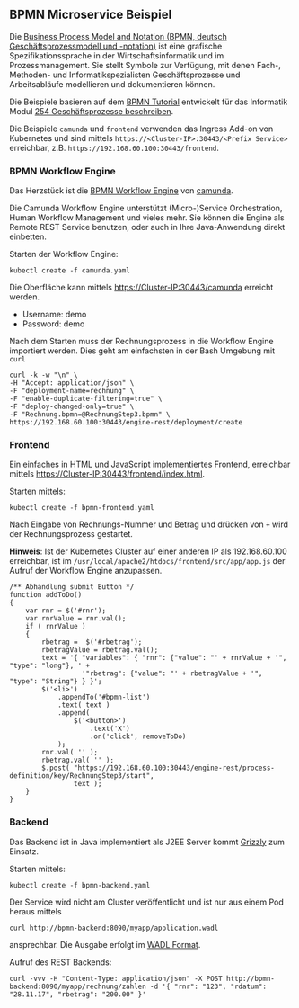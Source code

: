 BPMN Microservice Beispiel
--------------------------

Die [Business Process Model and Notation (BPMN, deutsch Geschäftsprozessmodell und -notation)](http://www.bpmn.org/) ist eine grafische Spezifikationssprache in der Wirtschaftsinformatik und im Prozessmanagement. Sie stellt Symbole zur Verfügung, mit denen Fach-, Methoden- und Informatikspezialisten Geschäftsprozesse und Arbeitsabläufe modellieren und dokumentieren können.

Die Beispiele basieren auf dem [BPMN Tutorial](https://github.com/bernet-tbz/bpmn-tutorial) entwickelt für das Informatik Modul [254 Geschäftsprozesse beschreiben](https://cf.ict-berufsbildung.ch/modules.php?name=Mbk&a=20101&cmodnr=254&noheader=1).

Die Beispiele `camunda` und `frontend` verwenden das Ingress Add-on von Kubernetes und sind mittels `https://<Cluster-IP>:30443/<Prefix Service>` erreichbar, z.B. `https://192.168.60.100:30443/frontend`.

### BPMN Workflow Engine

Das Herzstück ist die [BPMN Workflow Engine](https://camunda.com/de/products/) von [camunda](https://camunda.com).

Die Camunda Workflow Engine unterstützt (Micro-)Service Orchestration, Human Workflow Management und vieles mehr. Sie können die Engine als Remote REST Service benutzen, oder auch in Ihre Java-Anwendung direkt einbetten.

Starten der Workflow Engine:

	kubectl create -f camunda.yaml

Die Oberfläche kann mittels [https://Cluster-IP:30443/camunda](https://192.168.60.100:30443/camunda) erreicht werden.

* Username: demo
* Password: demo
	
Nach dem Starten muss der Rechnungsprozess in die Workflow Engine importiert werden. Dies geht am einfachsten in der Bash Umgebung mit `curl`

	curl -k -w "\n" \
	-H "Accept: application/json" \
	-F "deployment-name=rechnung" \
	-F "enable-duplicate-filtering=true" \
	-F "deploy-changed-only=true" \
	-F "Rechnung.bpmn=@RechnungStep3.bpmn" \
	https://192.168.60.100:30443/engine-rest/deployment/create

### Frontend

Ein einfaches in HTML und JavaScript implementiertes Frontend, erreichbar mittels [https://Cluster-IP:30443/frontend/index.html](https://192.168.60.100:30443/frontend/index.html).

Starten mittels:

	kubectl create -f bpmn-frontend.yaml

Nach Eingabe von Rechnungs-Nummer und Betrag und drücken von `+` wird der Rechnungsprozess gestartet. 

**Hinweis**: Ist der Kubernetes Cluster auf einer anderen IP als 192.168.60.100 erreichbar, ist im `/usr/local/apache2/htdocs/frontend/src/app/app.js` der Aufruf der Workflow Engine anzupassen.

	/** Abhandlung submit Button */
	function addToDo()
	{
	    var rnr = $('#rnr');
	    var rnrValue = rnr.val();
	    if ( rnrValue ) 
	    {
	    	rbetrag =  $('#rbetrag');
	    	rbetragValue = rbetrag.val();
	    	text = '{ "variables": { "rnr": {"value": "' + rnrValue + '", "type": "long"}, ' + 
	 	              '"rbetrag": {"value": "' + rbetragValue + '", "type": "String"} } }';
	        $('<li>')
	            .appendTo('#bpmn-list')
	            .text( text )
	            .append(
	                $('<button>')
	                    .text('X')
	                    .on('click', removeToDo)
	            );
	        rnr.val( '' );
	        rbetrag.val( '' );
	        $.post( "https://192.168.60.100:30443/engine-rest/process-definition/key/RechnungStep3/start",
	        		text );
	    }
	}


### Backend

Das Backend ist in Java implementiert als J2EE Server kommt [Grizzly](https://javaee.github.io/grizzly/) zum Einsatz.

Starten mittels:

	kubectl create -f bpmn-backend.yaml
	
Der Service wird nicht am Cluster veröffentlicht und ist nur aus einem Pod heraus mittels 

	curl http://bpmn-backend:8090/myapp/application.wadl

ansprechbar. Die Ausgabe erfolgt im [WADL Format](https://javaee.github.io/wadl/). 
	
Aufruf des REST Backends:
	
	curl -vvv -H "Content-Type: application/json" -X POST http://bpmn-backend:8090/myapp/rechnung/zahlen -d '{ "rnr": "123", "rdatum": "28.11.17", "rbetrag": "200.00" }'
